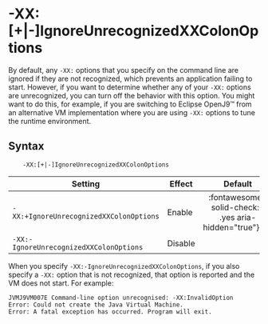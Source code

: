 <!--
* Copyright (c) 2017, 2023 IBM Corp. and others
*
* This program and the accompanying materials are made
* available under the terms of the Eclipse Public License 2.0
* which accompanies this distribution and is available at
* https://www.eclipse.org/legal/epl-2.0/ or the Apache
* License, Version 2.0 which accompanies this distribution and
* is available at https://www.apache.org/licenses/LICENSE-2.0.
*
* This Source Code may also be made available under the
* following Secondary Licenses when the conditions for such
* availability set forth in the Eclipse Public License, v. 2.0
* are satisfied: GNU General Public License, version 2 with
* the GNU Classpath Exception [1] and GNU General Public
* License, version 2 with the OpenJDK Assembly Exception [2].
*
* [1] https://www.gnu.org/software/classpath/license.html
* [2] https://openjdk.org/legal/assembly-exception.html
*
* SPDX-License-Identifier: EPL-2.0 OR Apache-2.0 OR GPL-2.0 WITH
* Classpath-exception-2.0 OR LicenseRef-GPL-2.0 WITH Assembly-exception
-->

# -XX:\[+|-\]IgnoreUnrecognizedXXColonOptions

By default, any `-XX:` options that you specify on the command line are ignored if they are not recognized, which prevents an application failing to start. However, if you want to determine whether any of your `-XX:` options are unrecognized, you can turn off the behavior with this option. You might want to do this, for example, if you are switching to Eclipse OpenJ9&trade; from an alternative VM implementation where you are using `-XX:` options to tune the
runtime environment.

## Syntax

        -XX:[+|-]IgnoreUnrecognizedXXColonOptions

| Setting                            | Effect  | Default                                                                            |
|------------------------------------|---------|:----------------------------------------------------------------------------------:|
| `-XX:+IgnoreUnrecognizedXXColonOptions` | Enable  | :fontawesome-solid-check:{: .yes aria-hidden="true"}<span class="sr-only">yes</span> |
| `-XX:-IgnoreUnrecognizedXXColonOptions` | Disable |                                                                               |

When you specify `-XX:-IgnoreUnrecognizedXXColonOptions`, if you also specify a `-XX:` option that is not recognized, that option is reported and the VM does not start. For example:

```
JVMJ9VM007E Command-line option unrecognised: -XX:InvalidOption
Error: Could not create the Java Virtual Machine.
Error: A fatal exception has occurred. Program will exit.
```


<!-- ==== END OF TOPIC ==== xxignoreunrecognizedxxcolonoptions.md ==== -->
